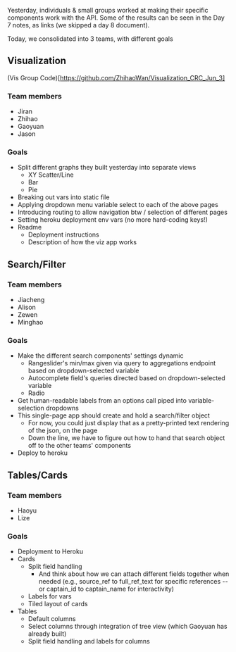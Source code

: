 Yesterday, individuals & small groups worked at making their specific components work with the API. Some of the results can be seen in the Day 7 notes, as links (we skipped a day 8 document).

Today, we consolidated into 3 teams, with different goals

## Visualization
(Vis Group Code)[https://github.com/ZhihaoWan/Visualization_CRC_Jun_3]
### Team members

* Jiran
* Zhihao
* Gaoyuan
* Jason

### Goals

* Split different graphs they built yesterday into separate views
	* XY Scatter/Line
	* Bar
	* Pie
* Breaking out vars into static file
* Applying dropdown menu variable select to each of the above pages
* Introducing routing to allow navigation btw / selection of different pages
* Setting heroku deployment env vars (no more hard-coding keys!)
* Readme
	* Deployment instructions
	* Description of how the viz app works

## Search/Filter

### Team members

* Jiacheng
* Alison
* Zewen
* Minghao

### Goals

* Make the different search components' settings dynamic
	* Rangeslider's min/max given via query to aggregations endpoint based on dropdown-selected variable
	* Autocomplete field's queries directed based on dropdown-selected variable
	* Radio
* Get human-readable labels from an options call piped into variable-selection dropdowns
* This single-page app should create and hold a search/filter object
	* For now, you could just display that as a pretty-printed text rendering of the json, on the page
	* Down the line, we have to figure out how to hand that search object off to the other teams' components
* Deploy to heroku

## Tables/Cards

### Team members

* Haoyu
* Lize

### Goals

* Deployment to Heroku
* Cards
	* Split field handling
		* And think about how we can attach different fields together when needed (e.g., source_ref to full_ref_text for specific references -- or captain_id to captain_name for interactivity)
	* Labels for vars
	* Tiled layout of cards
* Tables
	* Default columns
	* Select columns through integration of tree view (which Gaoyuan has already built)
	* Split field handling and labels for columns
